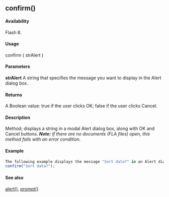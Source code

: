 ## confirm()

#### Availability

Flash 8.

#### Usage

confirm ( strAlert )

#### Parameters

**strAlert** A string that specifies the message you want to display in the Alert dialog box.

#### Returns

A Boolean value: true if the user clicks OK; false if the user clicks Cancel.

#### Description

Method; displays a string in a modal Alert dialog box, along with OK and Cancel buttons.
***Note:** If there are no documents (FLA files) open, this method fails with an error condition.*

#### Example

```javascript
The following example displays the message "Sort data?" in an Alert dialog box:
confirm("Sort data?");

```
#### See also

[alert()](#!AdobeDocs/developers-animatesdk-docs/master/Top-Level_Functions_and_Methods/alert.md), [prompt()](#!AdobeDocs/developers-animatesdk-docs/master/Top-Level_Functions_and_Methods/prompt.md)
